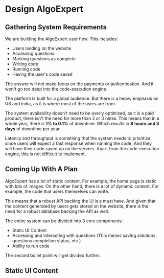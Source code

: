 # Design AlgoExpert
## Gathering System Requirements
We are building the AlgoExpert user flow. This includes:
- Users landing on the website
- Accessing questions
- Marking questions as complete
- Writing code
- Running code
- Having the user's code saved

The answer will not make focus on the payments or authentication. And it won't go too deep into the code-execution engine.

The platform is built for a global audience. But there is a heavy emphasis on US and India, as it is where most of the users are from.

The system availability doesn't need to be overly optimized, as it is a paid product, there isn't the need for more than 2 or 3 nines. This means that in a whole year, there is **1% to 0.1%** of downtime. Which results in **8 hours and 3 days** of downtime per year.

Latency and throughput is something that the system needs to prioritize, since users will expect a fast response when running the code. And they will have their code saved up on the servers. Apart from the code-execution engine, this is not difficult to implement.

## Coming Up With A Plan
AlgoExpert has a lot of static content. For example, the home page is static with lots of images. On the other hand, there is a lot of dynamic content. For example, the code that users themselves can write.

This means that a robust API backing the UI is a must have. And given that the content generated by users gets stored on the website, there is the need for a robust database backing the API as well.

The entire system can be divided into 3 core components:
- Static UI Content
- Accessing and interacting with questions (This means saving solutions, questions completion status, etc.)
- Ability to run code

The second bullet point will get divided further.

## Static UI Content
